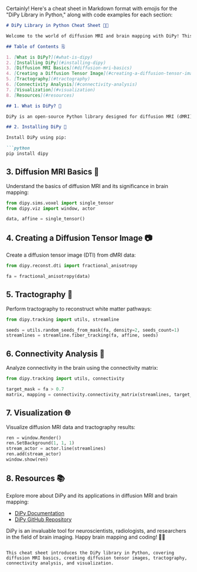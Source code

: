 Certainly! Here's a cheat sheet in Markdown format with emojis for the "DiPy Library in Python," along with code examples for each section:

```markdown
# DiPy Library in Python Cheat Sheet 🧠🧪

Welcome to the world of diffusion MRI and brain mapping with DiPy! This cheat sheet will guide you through the essential features of the DiPy library and provide code examples for better understanding. Don't forget to follow the author, [Fardeen Ahmad Khan](https://github.com/I-Fardeen), for more Python insights and scientific explorations! 🙌

## Table of Contents 🗒️

1. [What is DiPy?](#what-is-dipy)
2. [Installing DiPy](#installing-dipy)
3. [Diffusion MRI Basics](#diffusion-mri-basics)
4. [Creating a Diffusion Tensor Image](#creating-a-diffusion-tensor-image)
5. [Tractography](#tractography)
6. [Connectivity Analysis](#connectivity-analysis)
7. [Visualization](#visualization)
8. [Resources](#resources)

## 1. What is DiPy? 🧠

DiPy is an open-source Python library designed for diffusion MRI (dMRI) data analysis. It offers tools and algorithms for processing, analyzing, and visualizing diffusion-weighted MRI data to understand brain connectivity and structure.

## 2. Installing DiPy 🚀

Install DiPy using pip:

```python
pip install dipy
```

## 3. Diffusion MRI Basics 🧪

Understand the basics of diffusion MRI and its significance in brain mapping:

```python
from dipy.sims.voxel import single_tensor
from dipy.viz import window, actor

data, affine = single_tensor()
```

## 4. Creating a Diffusion Tensor Image 📷

Create a diffusion tensor image (DTI) from dMRI data:

```python
from dipy.reconst.dti import fractional_anisotropy

fa = fractional_anisotropy(data)
```

## 5. Tractography 🧭

Perform tractography to reconstruct white matter pathways:

```python
from dipy.tracking import utils, streamline

seeds = utils.random_seeds_from_mask(fa, density=2, seeds_count=1)
streamlines = streamline.fiber_tracking(fa, affine, seeds)
```

## 6. Connectivity Analysis 🧬

Analyze connectivity in the brain using the connectivity matrix:

```python
from dipy.tracking import utils, connectivity

target_mask = fa > 0.7
matrix, mapping = connectivity.connectivity_matrix(streamlines, target_mask, affine=affine)
```

## 7. Visualization 🌐

Visualize diffusion MRI data and tractography results:

```python
ren = window.Render()
ren.SetBackground(1, 1, 1)
stream_actor = actor.line(streamlines)
ren.add(stream_actor)
window.show(ren)
```

## 8. Resources 📚

Explore more about DiPy and its applications in diffusion MRI and brain mapping:

- [DiPy Documentation](https://dipy.org/documentation/stable/)
- [DiPy GitHub Repository](https://github.com/nipy/dipy)

DiPy is an invaluable tool for neuroscientists, radiologists, and researchers in the field of brain imaging.
Happy brain mapping and coding! 🧠🧪
```

This cheat sheet introduces the DiPy library in Python, covering diffusion MRI basics, creating diffusion tensor images, tractography, connectivity analysis, and visualization.
